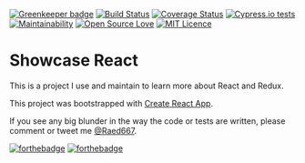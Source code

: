 [![Greenkeeper badge](https://badges.greenkeeper.io/RaedsLab/showcase-react.svg)](https://greenkeeper.io/)
[![Build Status](https://travis-ci.org/RaedsLab/showcase-react.svg?branch=master)](https://travis-ci.org/RaedsLab/showcase-react)
[![Coverage Status](https://img.shields.io/coveralls/github/RaedsLab/showcase-react.svg)](https://coveralls.io/github/RaedsLab/showcase-react)
[![Cypress.io tests](https://img.shields.io/badge/cypress.io-tests-green.svg?style=flat-square)](https://dashboard.cypress.io/#/projects/9oq2rc/runs)
[![Maintainability](https://api.codeclimate.com/v1/badges/9feb90b6358f805ebbf5/maintainability)](https://codeclimate.com/github/RaedsLab/showcase-react/maintainability)
[![Open Source Love](https://badges.frapsoft.com/os/v1/open-source.svg?v=103)](https://github.com/ellerbrock/open-source-badge/)
[![MIT Licence](https://badges.frapsoft.com/os/mit/mit.png?v=103)](https://opensource.org/licenses/mit-license.php)


# Showcase React 

This is a project I use and maintain to learn more about React and Redux.

This project was bootstrapped with [Create React App](https://github.com/facebook/create-react-app).

If you see any big blunder in the way the code or tests are written, please comment or tweet me [@Raed667](https://twitter.com/raed667).

[![forthebadge](https://forthebadge.com/images/badges/built-by-hipsters.svg)](https://forthebadge.com)
[![forthebadge](https://forthebadge.com/images/badges/uses-badges.svg)](https://forthebadge.com)
